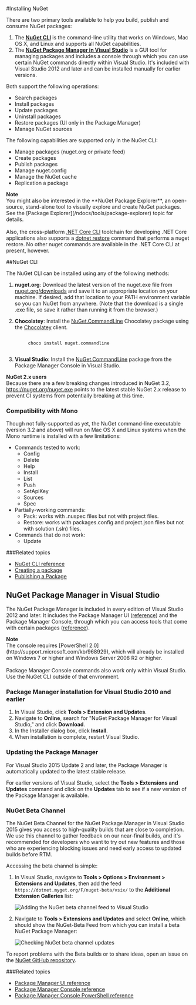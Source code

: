 #Installing NuGet

There are two primary tools available to help you build, publish and consume NuGet packages:

1. The [**NuGet CLI**](#nuget-cli) is the command-line utility that works on Windows, Mac OS X, and Linux and supports all NuGet capabilities.
2. The [**NuGet Package Manager  in Visual Studio**](nuget-package-manager-in-visual-studio) is a GUI tool for managing packages and includes a console through which you can use certain NuGet commands directly within Visual Studio. It's included with Visual Studio 2012 and later and can be installed manually for earlier versions.

Both support the following operations:

- Search packages
- Install packages
- Update packages
- Uninstall packages
- Restore packages (UI only in the Package Manager)
- Manage NuGet sources

The following capabilities are supported only in the NuGet CLI:

- Manage packages (nuget.org or private feed)
- Create packages 
- Publish packages
- Manage nuget.config
- Manage the NuGet cache
- Replication a package

<div class="block-callout-info">
	<strong>Note</strong><br>
	You might also be interested in the **NuGet Package Explorer**, an open-source, stand-alone tool to visually explore and create NuGet packages. See the [Package Explorer](/ndocs/tools/package-explorer) topic for details.<br><br>
	Also, the cross-platform <a href="https://docs.microsoft.com/en-us/dotnet/articles/core/tools/index#installation">.NET Core CLI</a> toolchain for developing .NET Core applications also supports a <a href="https://docs.microsoft.com/en-us/dotnet/articles/core/tools/dotnet-restore">dotnet restore</a> command that performs a nuget restore. No other nuget commands are available in the .NET Core CLI at present, however. 
</div>


##NuGet CLI

The NuGet CLI can be installed using any of the following methods:

1. **nuget.org**: Download the latest version of the nuget.exe file from [nuget.org/downloads](https://nuget.org/downloads) and save it to an appropriate location on your machine. If desired, add that location to your PATH environment variable so you can NuGet from anywhere. (Note that the download is a single .exe file, so save it rather than running it from the browser.)

2. **Chocolatey**: Install the [NuGet.CommandLine](http://chocolatey.org/packages/NuGet.CommandLine) Chocolatey package using the [Chocolatey](http://chocolatey.org) client. 

	<code class="bash hljs">
		choco install nuget.commandline
	</code>
 
3. **Visual Studio**: Install the [NuGet.CommandLine](http://www.nuget.org/packages/NuGet.CommandLine/) package from the Package Manager Console in Visual Studio.

<div class="block-callout-info">
	<strong>NuGet 2.x users</strong><br>
    Because there are a few breaking changes introduced in NuGet 3.2, <a href="https://nuget.org/nuget.exe">https://nuget.org/nuget.exe</a> points to the latest stable NuGet 2.x release to prevent CI systems from potentially breaking at this time.
</div>


### Compatibility with Mono
Though not fully-supported as yet, the NuGet command-line executable (version 3.2 and above) will run on Mac OS X and Linux systems when the Mono runtime is installed with a few limitations:

* Commands tested to work:
	* Config
	* Delete
	* Help
	* Install
	* List
	* Push
	* SetApiKey
	* Sources
	* Spec	
* Partially-working commands:
	* Pack: works with .nuspec files but not with project files.
	* Restore: works with packages.config and project.json files but not with solution (.sln) files.
* Commands that do not work:
	* Update
	

###Related topics
- [NuGet CLI reference ](/ndocs/tools/nuget.exe-cli-reference)
- [Creating a package](/ndocs/create-packages/create-a-package)
- [Publishing a Package](/ndocs/create-packages/publish-a-package)


## NuGet Package Manager in Visual Studio

The NuGet Package Manager is included in every edition of Visual Studio 2012 and later. It includes the Package Manager UI ([reference](/ndocs/tools/package-manager-ui)) and the Package Manager Console, through which you can access tools that come with certain packages ([reference](/ndocs/tools/package-manager-console)).

<div class="block-callout-warning">
	<strong>Note</strong><br>
	The console requires [PowerShell 2.0](http://support.microsoft.com/kb/968929), which will already be installed on Windows 7 or higher and Windows Server 2008 R2 or higher.<br><br>
    Package Manager Console commands also work only within  Visual Studio. Use the NuGet CLI outside of that envronment.
</div>

### Package Manager installation for Visual Studio 2010 and earlier

1. In Visual Studio, click **Tools > Extension and Updates**.
2. Navigate to **Online**, search for "NuGet Package Manager for Visual Studio," and click **Download**.
3. In the Installer dialog box, click **Install**.
4. When installation is complete, restart Visual Studio.

### Updating the Package Manager

For Visual Studio 2015 Update 2 and later, the Package Manager is automatically updated to the latest stable release.

For earlier versions of Visual Studio, select the **Tools > Extensions and Updates** command and click on the **Updates** tab to see if a new version of the Package Manager is available.  

### NuGet Beta Channel

The NuGet Beta Channel for the NuGet Package Manager in Visual Studio 2015 gives you access to high-quality builds that are close to completion. We use this channel to gather feedback on our near-final builds, and it's recommended for developers who want to try out new features and those who are experiencing blocking issues and need early access to updated builds before RTM. 

Accessing the beta channel is simple:

1. In Visual Studio, navigate to **Tools > Options > Environment > Extensions and Updates**, then add the feed `https://dotnet.myget.org/F/nuget-beta/vsix/` to the **Additional Extension Galleries** list:

	![Adding the NuGet beta channel feed to Visual Studio](/images/BetaChannel/01-ToolsSettings.png)

2. Navigate to **Tools > Extensions and Updates** and select **Online**, which should show the NuGet-Beta Feed from which you can install a beta NuGet Package Manager:

	![Checking NuGet beta channel updates](/images/BetaChannel/02-ExtensionUpdate.png)

To report problems with the Beta builds or to share ideas, open an issue on the [NuGet GitHub repository](https://github.com/Nuget/Home).

###Related topics

- [Package Manager UI reference](/ndocs/tools/package-manager-ui)
- [Package Manager Console reference](/ndocs/tools/package-manager-console)
- [Package Manager Console PowerShell reference](/ndocs/tools/powershell-reference)

